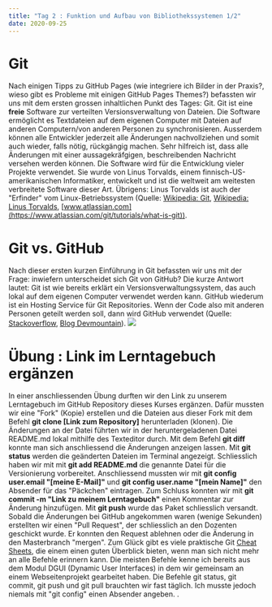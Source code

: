 ```yaml
---
title: "Tag 2 : Funktion und Aufbau von Bibliothekssystemen 1/2"
date: 2020-09-25
---
```


# Git
Nach einigen Tipps zu GitHub Pages (wie integriere ich Bilder in der Praxis?, wieso gibt es Probleme mit einigen GitHub Pages Themes?) befassten wir uns mit dem ersten grossen inhaltlichen Punkt des Tages: Git. Git ist eine **freie** Software zur verteilten Versionsverwaltung von Dateien. Die Software ermöglicht es Textdateien auf dem eigenen Computer mit Dateien auf anderen Computern/von anderen Personen zu synchronisieren. Ausserdem können alle Entwickler jederzeit alle Änderungen nachvollziehen und somit auch wieder, falls nötig, rückgängig machen. Sehr hilfreich ist, dass alle Änderungen mit einer aussagekräfgigen, beschreibenden Nachricht versehen werden können. Die Software wird für die Entwicklung vieler Projekte verwendet. Sie wurde von Linus Torvalds, einem finnisch-US-amerikanischen Informatiker, entwickelt und ist die weltweit am weitesten verbreitete Software dieser Art. Übrigens: Linus Torvalds ist auch der "Erfinder" vom Linux-Betriebssystem  (Quelle: [Wikipedia: Git](https://de.wikipedia.org/wiki/Git), [Wikipedia: Linus Torvalds](https://de.wikipedia.org/wiki/Linus_Torvalds), [www.atlassian.com](https://www.atlassian.com/git/tutorials/what-is-git)).
# Git vs. GitHub
Nach dieser ersten kurzen Einführung in Git befassten wir uns mit der Frage:  inwiefern unterscheidet sich Git von GitHub? Die kurze Antwort lautet: Git ist wie bereits erklärt ein Versionsverwaltungssystem, das auch lokal auf dem eigenen Computer verwendet werden kann. GitHub wiederum ist ein Hosting Service für Git Repositories. Wenn der Code also mit anderen Personen geteilt werden soll, dann wird GitHub verwendet (Quelle: [Stackoverflow](https://stackoverflow.com/questions/13321556/difference-between-git-and-github), [Blog Devmountain](https://blog.devmountain.com/git-vs-github-whats-the-difference/)).
![]({{site.baseurl}}/images/GitvsGitHub.jpg)
# Übung : Link im Lerntagebuch ergänzen
In einer anschliessenden Übung durften wir den Link zu unserem Lerntagebuch im GitHub Repository dieses Kurses ergänzen. Dafür mussten wir eine "Fork" (Kopie) erstellen und die Dateien aus dieser Fork mit dem Befehl **git clone [Link zum Repository]** herunterladen (klonen). Die Änderungen an der Datei führten wir in der heruntergeladenen Datei README.md lokal mithilfe des Texteditor durch. Mit dem Befehl **git diff** konnte man sich anschliessend die Änderungen anzeigen lassen. Mit **git status** werden die geänderten Dateien im Terminal angezeigt. Schliesslich haben wir mit mit **git add README.md** die genannte Datei für die Versionierung vorbereitet. Anschliessend mussten wir mit **git config user.email "[meine E-Mail]"** und **git config user.name "[mein Name]"** den Absender für das "Päckchen" eintragen. Zum Schluss konnten wir mit **git commit -m "Link zu meinem Lerntagebuch"** einen Kommentar zur Änderung hinzufügen. Mit **git push** wurde das Paket schliesslich versandt. Sobald die Änderungen bei GitHub angekommen waren (wenige Sekunden) erstellten wir einen "Pull Request", der schliesslich an den Dozenten geschickt wurde. Er konnten den Request ablehnen oder die Änderung in den Masterbranch "mergen".
Zum Glück gibt es viele praktische Git [Cheat Sheets](https://training.github.com/downloads/github-git-cheat-sheet/), die einem einen guten Überblick bieten, wenn man sich nicht mehr an alle Befehle erinnern kann. Die meisten Befehle kenne ich bereits aus dem Modul DGUI (Dynamic User Interfaces) in dem wir gemeinsam an einem Webseitenprojekt gearbeitet haben. Die Befehle git status, git commit, git push und git pull brauchten wir fast täglich. Ich musste jedoch niemals mit "git config" einen Absender angeben.
.

